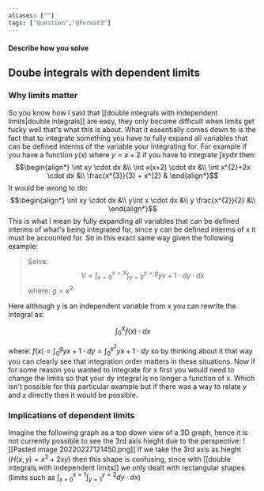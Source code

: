 ```yaml
---
aliases: [""]
tags: ["Question","QFormat3"]
---
```


#### Describe how you solve
## Doube integrals with dependent limits
### Why limits matter
So you know how I said that [[double integrals with independent limits|double integrals]] are easy, they only become difficult when limits get fucky well that's what this is about. What it essentially comes down to is the fact that to integrate something you have to fully expand all variables that can be defined interms of the variable your integrating for. For example if you have a function $y(x)$ where $y = x+2$ if you have to integrate $\int xy dx$ then:
$$\begin{align*}
\int xy \cdot dx &\\
\int x(x+2) \cdot dx &\\
\int x^{2}+2x \cdot dx &\\
\frac{x^{3}}{3} + x^{2} & 
\end{align*}$$
It would be wrong to do:
$$\begin{align*}
\int xy \cdot dx &\\
y\int x \cdot dx &\\
y \frac{x^{2}}{2} &\\
\end{align*}$$
This is what I mean by fully expanding all variables that can be defined interms of what's being integrated for, since y can be defined interms of x it must be accounted for. So in this exact same way given the following example:
> Solve:
> $$ V = \int^{x=X}_{x=0} \int^{y=g}_{y=0} yx+1 \cdot dy \cdot dx $$
> where: $g = x^{2}$

Here although y is an independent variable from x you can rewrite the integral as:

$$ \int^{X}_{0} f(x) \cdot dx $$

where: $f(x) = \int^{g}_{0} yx+1 \cdot dy= \int^{x^{2}}_{0} yx+1 \cdot dy$ so by thinking about it that way you can clearly see that integration order matters in these situations. Now if for some reason you wanted to integrate for x first you would need to change the limits so that your dy integral is no longer a function of x. Which isn't possible for this particular example but if there was a way to relate $y$ and $x$ directly then it would be possible.

### Implications of dependent limits
Imagine the following graph as a top down view of a 3D graph, hence it is not currently possible to see the 3rd axis hieght due to the perspective:
![[Pasted image 20220227121450.png]]
If we take the 3rd axis as hieght ($H(x,y) = x^{2} + 2xy$) then this shape is confusing, since with [[double integrals with independent limits]] we only dealt with rectangular shapes (limits such as $\int^{x=1}_{x+0}\int^{y=3}_{y=1}dy\cdot dx$)